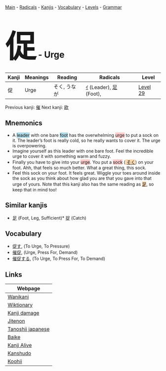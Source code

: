 <style> bigfont {font-size: 100px}</style>
[Main](../index.md) -
[Radicals](../radicals.md) -
[Kanjis](../kanjis.md) -
[Vocabulary](../vocabulary.md) -
[Levels](../levels.md) -
[Grammar](../grammar.md)
# <bigfont> 促</bigfont> - Urge 

| Kanji | Meanings | Reading | Radicals | Level |
| --- | --- | --- | --- | --- |
| 促 | Urge | そく, うなが | [ｲ](../radicals/ｲ.md) (Leader), [足](../radicals/足.md) (Foot),  | [Level 29](../levels/wk_level29.md) |

Previous kanji: [催](催.md) Next kanji: [欧](欧.md) 

## Mnemonics
 * A <span style="background-color:#ADD8E6"> leader</span> with one bare <span style="background-color:#ADD8E6"> foot</span> has the overwhelming <span style="background-color:#ffcccb"> urge</span> to put a sock on it. The leader’s foot is really cold, so he really wants to cover it. The urge is overpowering.
* Imagine yourself as this leader with one bare foot. Feel the incredible urge to cover it with something warm and fuzzy.
* Finally you have to give into your <span style="background-color:#ffcccb"> urge</span>. You put a <span style="background-color:#ffcccb"> sock</span> (<span style="background-color:#fed8b1"> [そく](https://jisho.org/search/そく)</span>) on your foot. Ahh, that feels so much better. What a great thing, this sock.
* Feel this sock on your foot. It feels great. Wiggle your toes around inside the sock as you think about how glad you are that you gave into that urge of yours. Note that this kanji also has the same reading as <span style="background-color:#fed8b1"> [足](https://jisho.org/search/足)</span>, so keep that in mind too!


## Similar kanjis
 * [足](足.md) (Foot, Leg, Sufficient)* [捉](捉.md) (Catch)


## Vocabulary
 * [促す](../vocabulary/促.md), (To Urge, To Pressure)
* [催促](../vocabulary/促.md), (Urge, Press For, Demand)
* [催促する](../vocabulary/促.md), (To Urge, To Press For, To Demand)



## Links 

| Webpage |
| --- |
| [Wanikani          ](https://www.wanikani.com/kanji/促) |
| [Wiktionary        ](https://en.wiktionary.org/wiki/促) |
| [Kanji damage      ](http://www.kanjidamage.com/kanji/search?utf8=✓&q=促) |
| [Jitenon           ](https://jitenon.com/kanji/促) |
| [Tanoshii japanese ](https://www.tanoshiijapanese.com/dictionary/kanji.cfm?k=促) |
| [Baike             ](https://baike.baidu.com/item/促) |
| [Kanji Alive       ](https://app.kanjialive.com/促) |
| [Kanshudo          ](https://www.kanshudo.com/searchmn?q=促) |
| [Koohii            ](https://kanji.koohii.com/study/kanji/促) |
